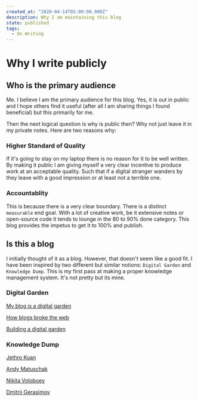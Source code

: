 ```yaml
---
created_at: "2020-04-14T05:00:00.000Z"
description: Why I am maintaining this blog
state: published
tags:
  - On Writing
---
```


# Why I write publicly

## Who is the primary audience

Me. I believe I am the primary audience for this blog. Yes, it is out in public and I hope others find it useful (after all I am sharing things I found beneficial) but this primarily for me.

Then the next logical question is why is public then? Why not just leave it in my private notes. Here are two reasons why:

### Higher Standard of Quality

If it's going to stay on my laptop there is no reason for it to be well written. By making it public I am giving myself a very clear incentive to produce work at an acceptable quality. Such that if a digital stranger wanders by they leave with a good impression or at least not a terrible one.

### Accountablity

This is because there is a very clear boundary. There is a distinct `measurable` end goal. With a lot of creative work, be it extensive notes or open-source code it tends to lounge in the 80 to 90% done category. This blog provides the impetus to get it to 100% and publish.

## Is this a blog

I initially thought of it as a blog. However, that doesn't seem like a good fit. I have been inspired by two different but similar notions: `Digital Garden` and `Knowledge Dump`. This is my first pass at making a proper knowledge management system. It's not pretty but its mine.

### Digital Garden

[My blog is a digital garden](https://joelhooks.com/digital-garden)

[How blogs broke the web](https://stackingthebricks.com/how-blogs-broke-the-web/)

[Building a digital garden](https://tomcritchlow.com/2019/02/17/building-digital-garden/)

### Knowledge Dump

[Jethro Kuan](https://braindump.jethro.dev/)

[Andy Matuschak](https://notes.andymatuschak.org/About_these_notes)

[Nikita Voloboev](https://wiki.nikitavoloboev.xyz/)

[Dmitrii Gerasimov](https://beepb00p.xyz/exobrain/)
